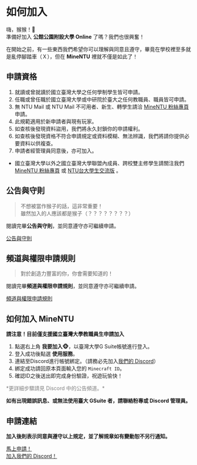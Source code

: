 # 如何加入
嗨，猴猴！🐒<br>
準備好加入 **公館公園附設大學 Online** 了嗎？我們也很興奮！

在開始之前，有一些東西我們希望你可以理解與同意且遵守，畢竟在學校裡至多就是亂停腳踏車（Ｘ），但在 **MineNTU** 裡就不僅是如此了！

## 申請資格
1. 就讀或曾就讀於國立臺灣大學之任何學制學生皆可申請。
2. 任職或曾任職於國立臺灣大學或中研院於臺大之任何教職員、職員皆可申請。
3. 無 NTU Mail 或 NTU Mail 不可用者、新生、轉學生請洽 [MineNTU 粉絲專頁](https://facebook.com/MineNTU) 申請。
4. 此規範適用於新申請者與現有玩家。
5. 如查核後發現資料盜用，我們將永久封鎖你的申請權利。
6. 如查核後發現資格不符合申請規定或資料模糊、無法辨識，我們將請你提供必要資料以供複查。
7. 申請者經管理員同意後，亦可加入。

- 國立臺灣大學以外之國立臺灣大學聯盟內成員、跨校雙主修學生請關注我們 [MineNTU 粉絲專頁](https://facebook.com/MineNTU) 或 [NTU台大學生交流版](https://www.facebook.com/groups/NTU.Head) 。

## 公告與守則
> 不想被當作猴子的話，這非常重要！<br>
> 雖然加入的人應該都是猴子（？？？？？？？？）

閱讀完畢**公告與守則**，並同意遵守亦可繼續申請。

[公告與守則](/terms-and-conditions/)

## 頻道與權限申請規則
> 對於創造力豐富的你，你會需要知道的！

閱讀完畢**頻道與權限申請規則**，並同意遵守亦可繼續申請。

[頻道與權限申請規則](/requests/)

## 如何加入 MineNTU
**請注意！目前僅支援國立臺灣大學教職員生申請加入**

1. 點選右上角 **我要加入🐵**，以臺灣大學G Suite帳號進行登入。
2. 登入成功後點選 **使用服務**。
3. 連結至Discord進行帳號綁定。（請務必先加入[我們的 Discord](https://discord.gg/k4mUUHMHRv)）
4. 綁定成功請回原本頁面輸入您的 `Minecraft ID`。
5. 確認ID之後送出即完成身份驗證，祝遊玩愉快！
<p style="color:gray;">*更詳細步驟請見 Discord 中的公告頻道。*</p>

**如有出現錯誤訊息、或無法使用臺大 GSuite 者，請聯絡粉專或 Discord 管理員。**


## 申請連結
**加入後則表示同意與遵守以上規定，並了解規章如有變動恕不另行通知。**

[<i class="fas fa-pen-nib"></i> 馬上申請！](https://dashboard.myntu.me/auth)<br>
[<i class="fab fa-discord"></i> 加入我們的 Discord！](https://discord.gg/k4mUUHMHRv)<br>
